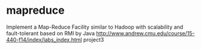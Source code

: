 # mapreduce
Implement a Map-Reduce Facility similar to Hadoop with scalability and fault-tolerant based on RMI by Java
http://www.andrew.cmu.edu/course/15-440-f14/index/labs_index.html project3
